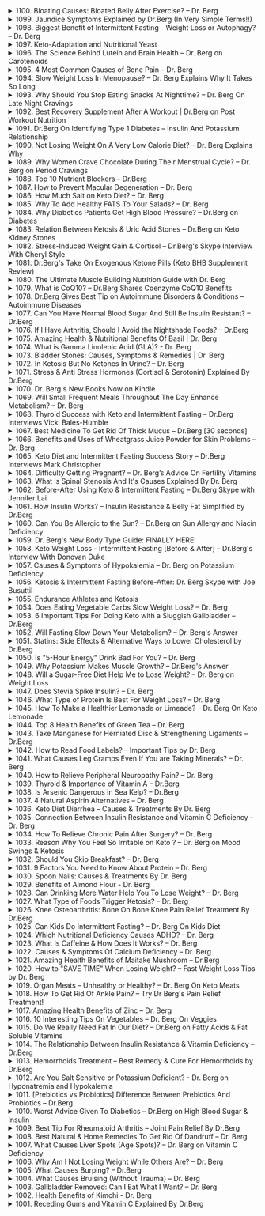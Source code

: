 <details>
<summary>1100. Bloating Causes: Bloated Belly After Exercise? – Dr. Berg</summary><br>

<a href="https://www.youtube.com/watch?v=vEqNkAfUC9U" target="_blank">
    <img src="https://img.youtube.com/vi/vEqNkAfUC9U/maxresdefault.jpg" 
        alt="[Youtube]" width="200">
</a>


</details>

<details>
<summary>1099. Jaundice Symptoms Explained by Dr.Berg (In Very Simple Terms!!)</summary><br>

<a href="https://www.youtube.com/watch?v=u6JoMOp0QX4" target="_blank">
    <img src="https://img.youtube.com/vi/u6JoMOp0QX4/maxresdefault.jpg" 
        alt="[Youtube]" width="200">
</a>


</details>

<details>
<summary>1098. Biggest Benefit of Intermittent Fasting - Weight Loss or Autophagy? – Dr. Berg</summary><br>

<a href="https://www.youtube.com/watch?v=-mKvLQxaTvo" target="_blank">
    <img src="https://img.youtube.com/vi/-mKvLQxaTvo/maxresdefault.jpg" 
        alt="[Youtube]" width="200">
</a>


</details>

<details>
<summary>1097. Keto-Adaptation and Nutritional Yeast</summary><br>

<a href="https://www.youtube.com/watch?v=TopndbVfJT0" target="_blank">
    <img src="https://img.youtube.com/vi/TopndbVfJT0/maxresdefault.jpg" 
        alt="[Youtube]" width="200">
</a>


</details>

<details>
<summary>1096. The Science Behind Lutein and Brain Health – Dr. Berg on Carotenoids</summary><br>

<a href="https://www.youtube.com/watch?v=MkKhicdB4GA" target="_blank">
    <img src="https://img.youtube.com/vi/MkKhicdB4GA/maxresdefault.jpg" 
        alt="[Youtube]" width="200">
</a>


</details>

<details>
<summary>1095. 4 Most Common Causes of Bone Pain – Dr. Berg</summary><br>

<a href="https://www.youtube.com/watch?v=C4u5XkZHL2U" target="_blank">
    <img src="https://img.youtube.com/vi/C4u5XkZHL2U/maxresdefault.jpg" 
        alt="[Youtube]" width="200">
</a>


</details>

<details>
<summary>1094. Slow Weight Loss In Menopause? – Dr. Berg Explains Why It Takes So Long</summary><br>

<a href="https://www.youtube.com/watch?v=Tbb9yg_h9PU" target="_blank">
    <img src="https://img.youtube.com/vi/Tbb9yg_h9PU/maxresdefault.jpg" 
        alt="[Youtube]" width="200">
</a>


</details>

<details>
<summary>1093. Why Should You Stop Eating Snacks At Nighttime? – Dr. Berg On Late Night Cravings</summary><br>

<a href="https://www.youtube.com/watch?v=EzSEuEvcueg" target="_blank">
    <img src="https://img.youtube.com/vi/EzSEuEvcueg/maxresdefault.jpg" 
        alt="[Youtube]" width="200">
</a>


</details>

<details>
<summary>1092. Best Recovery Supplement After A Workout | Dr.Berg on Post Workout Nutrition</summary><br>

<a href="https://www.youtube.com/watch?v=0Aqx72Cr42c" target="_blank">
    <img src="https://img.youtube.com/vi/0Aqx72Cr42c/maxresdefault.jpg" 
        alt="[Youtube]" width="200">
</a>


</details>

<details>
<summary>1091. Dr.Berg On Identifying Type 1 Diabetes – Insulin And Potassium Relationship</summary><br>

<a href="https://www.youtube.com/watch?v=l1iWQ8I9F3c" target="_blank">
    <img src="https://img.youtube.com/vi/l1iWQ8I9F3c/maxresdefault.jpg" 
        alt="[Youtube]" width="200">
</a>


</details>

<details>
<summary>1090. Not Losing Weight On A Very Low Calorie Diet? – Dr. Berg Explains Why</summary><br>

<a href="https://www.youtube.com/watch?v=KosvTTNe6Pk" target="_blank">
    <img src="https://img.youtube.com/vi/KosvTTNe6Pk/maxresdefault.jpg" 
        alt="[Youtube]" width="200">
</a>


</details>

<details>
<summary>1089. Why Women Crave Chocolate During Their Menstrual Cycle? – Dr. Berg on Period Cravings</summary><br>

<a href="https://www.youtube.com/watch?v=7kcfM0MH6eY" target="_blank">
    <img src="https://img.youtube.com/vi/7kcfM0MH6eY/maxresdefault.jpg" 
        alt="[Youtube]" width="200">
</a>


</details>

<details>
<summary>1088. Top 10 Nutrient Blockers – Dr.Berg</summary><br>

<a href="https://www.youtube.com/watch?v=qZFaXAuymro" target="_blank">
    <img src="https://img.youtube.com/vi/qZFaXAuymro/maxresdefault.jpg" 
        alt="[Youtube]" width="200">
</a>


</details>

<details>
<summary>1087. How to Prevent Macular Degeneration – Dr. Berg</summary><br>

<a href="https://www.youtube.com/watch?v=CR_XWpdF0G0" target="_blank">
    <img src="https://img.youtube.com/vi/CR_XWpdF0G0/maxresdefault.jpg" 
        alt="[Youtube]" width="200">
</a>


</details>

<details>
<summary>1086. How Much Salt on Keto Diet? – Dr. Berg</summary><br>

<a href="https://www.youtube.com/watch?v=MGDZI7FzqW8" target="_blank">
    <img src="https://img.youtube.com/vi/MGDZI7FzqW8/maxresdefault.jpg" 
        alt="[Youtube]" width="200">
</a>


</details>

<details>
<summary>1085. Why To Add Healthy FATS To Your Salads? – Dr. Berg</summary><br>

<a href="https://www.youtube.com/watch?v=lQVKaWS_QZc" target="_blank">
    <img src="https://img.youtube.com/vi/lQVKaWS_QZc/maxresdefault.jpg" 
        alt="[Youtube]" width="200">
</a>


</details>

<details>
<summary>1084. Why Diabetics Patients Get High Blood Pressure? – Dr.Berg on Diabetes</summary><br>

<a href="https://www.youtube.com/watch?v=sNNknWmTUJo" target="_blank">
    <img src="https://img.youtube.com/vi/sNNknWmTUJo/maxresdefault.jpg" 
        alt="[Youtube]" width="200">
</a>


</details>

<details>
<summary>1083. Relation Between Ketosis & Uric Acid Stones – Dr.Berg on Keto Kidney Stones</summary><br>

<a href="https://www.youtube.com/watch?v=ip4KAIqgBII" target="_blank">
    <img src="https://img.youtube.com/vi/ip4KAIqgBII/maxresdefault.jpg" 
        alt="[Youtube]" width="200">
</a>


</details>

<details>
<summary>1082. Stress-Induced Weight Gain & Cortisol – Dr.Berg's Skype Interview With Cheryl Style</summary><br>

<a href="https://www.youtube.com/watch?v=_Zt1pUDbwB0" target="_blank">
    <img src="https://img.youtube.com/vi/_Zt1pUDbwB0/maxresdefault.jpg" 
        alt="[Youtube]" width="200">
</a>


</details>

<details>
<summary>1081. Dr.Berg's Take On Exogenous Ketone Pills (Keto BHB Supplement Review)</summary><br>

<a href="https://www.youtube.com/watch?v=TdyV71N0_Ko" target="_blank">
    <img src="https://img.youtube.com/vi/TdyV71N0_Ko/maxresdefault.jpg" 
        alt="[Youtube]" width="200">
</a>


</details>

<details>
<summary>1080. The Ultimate Muscle Building Nutrition Guide with Dr. Berg</summary><br>

<a href="https://www.youtube.com/watch?v=x_VFWscxj34" target="_blank">
    <img src="https://img.youtube.com/vi/x_VFWscxj34/maxresdefault.jpg" 
        alt="[Youtube]" width="200">
</a>


</details>

<details>
<summary>1079. What is CoQ10? – Dr.Berg Shares Coenzyme CoQ10 Benefits</summary><br>

<a href="https://www.youtube.com/watch?v=0XuH31s5k28" target="_blank">
    <img src="https://img.youtube.com/vi/0XuH31s5k28/maxresdefault.jpg" 
        alt="[Youtube]" width="200">
</a>


</details>

<details>
<summary>1078. Dr.Berg Gives Best Tip on Autoimmune Disorders & Conditions – Autoimmune Diseases</summary><br>

<a href="https://www.youtube.com/watch?v=DkM6uPVY0PI" target="_blank">
    <img src="https://img.youtube.com/vi/DkM6uPVY0PI/maxresdefault.jpg" 
        alt="[Youtube]" width="200">
</a>


</details>

<details>
<summary>1077. Can You Have Normal Blood Sugar And Still Be Insulin Resistant? – Dr.Berg</summary><br>

<a href="https://www.youtube.com/watch?v=Xc7XR4q9V2M" target="_blank">
    <img src="https://img.youtube.com/vi/Xc7XR4q9V2M/maxresdefault.jpg" 
        alt="[Youtube]" width="200">
</a>


</details>

<details>
<summary>1076. If I Have Arthritis, Should I Avoid the Nightshade Foods? – Dr.Berg</summary><br>

<a href="https://www.youtube.com/watch?v=a3UIPrpgwKk" target="_blank">
    <img src="https://img.youtube.com/vi/a3UIPrpgwKk/maxresdefault.jpg" 
        alt="[Youtube]" width="200">
</a>


</details>

<details>
<summary>1075. Amazing Health & Nutritional Benefits Of Basil | Dr. Berg</summary><br>

<a href="https://www.youtube.com/watch?v=DYfDMbl535Y" target="_blank">
    <img src="https://img.youtube.com/vi/DYfDMbl535Y/maxresdefault.jpg" 
        alt="[Youtube]" width="200">
</a>


</details>

<details>
<summary>1074. What is Gamma Linolenic Acid (GLA)? - Dr. Berg</summary><br>

<a href="https://www.youtube.com/watch?v=jyjeI7HAfw8" target="_blank">
    <img src="https://img.youtube.com/vi/jyjeI7HAfw8/maxresdefault.jpg" 
        alt="[Youtube]" width="200">
</a>


</details>

<details>
<summary>1073. Bladder Stones: Causes, Symptoms & Remedies | Dr. Berg</summary><br>

<a href="https://www.youtube.com/watch?v=BDxij2BcJSc" target="_blank">
    <img src="https://img.youtube.com/vi/BDxij2BcJSc/maxresdefault.jpg" 
        alt="[Youtube]" width="200">
</a>


</details>

<details>
<summary>1072. In Ketosis But No Ketones In Urine? – Dr. Berg</summary><br>

<a href="https://www.youtube.com/watch?v=WecG0HDXDSg" target="_blank">
    <img src="https://img.youtube.com/vi/WecG0HDXDSg/maxresdefault.jpg" 
        alt="[Youtube]" width="200">
</a>


</details>

<details>
<summary>1071. Stress & Anti Stress Hormones (Cortisol & Serotonin) Explained By Dr.Berg</summary><br>

<a href="https://www.youtube.com/watch?v=xmXFhglkz5c" target="_blank">
    <img src="https://img.youtube.com/vi/xmXFhglkz5c/maxresdefault.jpg" 
        alt="[Youtube]" width="200">
</a>


</details>

<details>
<summary>1070. Dr. Berg's New Books Now on Kindle</summary><br>

<a href="https://www.youtube.com/watch?v=OJB9I_3NiYY" target="_blank">
    <img src="https://img.youtube.com/vi/OJB9I_3NiYY/maxresdefault.jpg" 
        alt="[Youtube]" width="200">
</a>


</details>

<details>
<summary>1069. Will Small Frequent Meals Throughout The Day Enhance Metabolism? – Dr. Berg</summary><br>

<a href="https://www.youtube.com/watch?v=DCztEs0Hj4w" target="_blank">
    <img src="https://img.youtube.com/vi/DCztEs0Hj4w/maxresdefault.jpg" 
        alt="[Youtube]" width="200">
</a>


</details>

<details>
<summary>1068. Thyroid Success with Keto and Intermittent Fasting – Dr.Berg Interviews Vicki Bales-Humble</summary><br>

<a href="https://www.youtube.com/watch?v=94iGdKQPze0" target="_blank">
    <img src="https://img.youtube.com/vi/94iGdKQPze0/maxresdefault.jpg" 
        alt="[Youtube]" width="200">
</a>


</details>

<details>
<summary>1067. Best Medicine To Get Rid Of Thick Mucus – Dr.Berg [30 seconds]</summary><br>

<a href="https://www.youtube.com/watch?v=z6ba9e3pMp0" target="_blank">
    <img src="https://img.youtube.com/vi/z6ba9e3pMp0/maxresdefault.jpg" 
        alt="[Youtube]" width="200">
</a>


</details>

<details>
<summary>1066. Benefits and Uses of Wheatgrass Juice Powder for Skin Problems – Dr. Berg</summary><br>

<a href="https://www.youtube.com/watch?v=TtpBKBRNeqo" target="_blank">
    <img src="https://img.youtube.com/vi/TtpBKBRNeqo/maxresdefault.jpg" 
        alt="[Youtube]" width="200">
</a>


</details>

<details>
<summary>1065. Keto Diet and Intermittent Fasting Success Story – Dr.Berg Interviews Mark Christopher</summary><br>

<a href="https://www.youtube.com/watch?v=BSqc30Ka58I" target="_blank">
    <img src="https://img.youtube.com/vi/BSqc30Ka58I/maxresdefault.jpg" 
        alt="[Youtube]" width="200">
</a>


</details>

<details>
<summary>1064. Difficulty Getting Pregnant? – Dr. Berg’s Advice On Fertility Vitamins</summary><br>

<a href="https://www.youtube.com/watch?v=N_ZCTOnHoFg" target="_blank">
    <img src="https://img.youtube.com/vi/N_ZCTOnHoFg/maxresdefault.jpg" 
        alt="[Youtube]" width="200">
</a>


</details>

<details>
<summary>1063. What is Spinal Stenosis And It's Causes Explained By Dr. Berg</summary><br>

<a href="https://www.youtube.com/watch?v=S1tBzf7eCug" target="_blank">
    <img src="https://img.youtube.com/vi/S1tBzf7eCug/maxresdefault.jpg" 
        alt="[Youtube]" width="200">
</a>


</details>

<details>
<summary>1062. Before-After Using Keto & Intermittent Fasting – Dr.Berg Skype with Jennifer Lai</summary><br>

<a href="https://www.youtube.com/watch?v=HIAAzKErrFc" target="_blank">
    <img src="https://img.youtube.com/vi/HIAAzKErrFc/maxresdefault.jpg" 
        alt="[Youtube]" width="200">
</a>


</details>

<details>
<summary>1061. How Insulin Works? – Insulin Resistance & Belly Fat Simplified by Dr.Berg</summary><br>

<a href="https://www.youtube.com/watch?v=571H-RPxNNs" target="_blank">
    <img src="https://img.youtube.com/vi/571H-RPxNNs/maxresdefault.jpg" 
        alt="[Youtube]" width="200">
</a>


</details>

<details>
<summary>1060. Can You Be Allergic to the Sun? – Dr.Berg on Sun Allergy and Niacin Deficiency</summary><br>

<a href="https://www.youtube.com/watch?v=sArhcdWyxHg" target="_blank">
    <img src="https://img.youtube.com/vi/sArhcdWyxHg/maxresdefault.jpg" 
        alt="[Youtube]" width="200">
</a>


</details>

<details>
<summary>1059. Dr. Berg's New Body Type Guide: FINALLY HERE!</summary><br>

<a href="https://www.youtube.com/watch?v=1nd3XbDCXxE" target="_blank">
    <img src="https://img.youtube.com/vi/1nd3XbDCXxE/maxresdefault.jpg" 
        alt="[Youtube]" width="200">
</a>


</details>

<details>
<summary>1058. Keto Weight Loss - Intermittent Fasting [Before & After] – Dr.Berg's Interview With Donovan Duke</summary><br>

<a href="https://www.youtube.com/watch?v=JVy-RRIfQiM" target="_blank">
    <img src="https://img.youtube.com/vi/JVy-RRIfQiM/maxresdefault.jpg" 
        alt="[Youtube]" width="200">
</a>


</details>

<details>
<summary>1057. Causes & Symptoms of Hypokalemia – Dr. Berg on Potassium Deficiency</summary><br>

<a href="https://www.youtube.com/watch?v=lnaunxnqJTA" target="_blank">
    <img src="https://img.youtube.com/vi/lnaunxnqJTA/maxresdefault.jpg" 
        alt="[Youtube]" width="200">
</a>


</details>

<details>
<summary>1056. Ketosis & Intermittent Fasting  Before-After: Dr. Berg Skype with Joe Busuttil</summary><br>

<a href="https://www.youtube.com/watch?v=lQH18keaA6g" target="_blank">
    <img src="https://img.youtube.com/vi/lQH18keaA6g/maxresdefault.jpg" 
        alt="[Youtube]" width="200">
</a>


</details>

<details>
<summary>1055. Endurance Athletes and Ketosis</summary><br>

<a href="https://www.youtube.com/watch?v=6M6hLEstHRw" target="_blank">
    <img src="https://img.youtube.com/vi/6M6hLEstHRw/maxresdefault.jpg" 
        alt="[Youtube]" width="200">
</a>


</details>

<details>
<summary>1054. Does Eating Vegetable Carbs Slow Weight Loss? – Dr. Berg</summary><br>

<a href="https://www.youtube.com/watch?v=N1hdJpHatVs" target="_blank">
    <img src="https://img.youtube.com/vi/N1hdJpHatVs/maxresdefault.jpg" 
        alt="[Youtube]" width="200">
</a>


</details>

<details>
<summary>1053. 6 Important Tips For Doing Keto with a Sluggish Gallbladder – Dr.Berg</summary><br>

<a href="https://www.youtube.com/watch?v=PXwHm-00BIg" target="_blank">
    <img src="https://img.youtube.com/vi/PXwHm-00BIg/maxresdefault.jpg" 
        alt="[Youtube]" width="200">
</a>


</details>

<details>
<summary>1052. Will Fasting Slow Down Your Metabolism? – Dr. Berg's Answer</summary><br>

<a href="https://www.youtube.com/watch?v=ixzwfthdjnU" target="_blank">
    <img src="https://img.youtube.com/vi/ixzwfthdjnU/maxresdefault.jpg" 
        alt="[Youtube]" width="200">
</a>


</details>

<details>
<summary>1051. Statins: Side Effects & Alternative Ways to Lower Cholesterol by Dr.Berg</summary><br>

<a href="https://www.youtube.com/watch?v=ynpqxnxtLi8" target="_blank">
    <img src="https://img.youtube.com/vi/ynpqxnxtLi8/maxresdefault.jpg" 
        alt="[Youtube]" width="200">
</a>


</details>

<details>
<summary>1050. Is "5-Hour Energy" Drink Bad For You? – Dr. Berg</summary><br>

<a href="https://www.youtube.com/watch?v=zQztAuClzMI" target="_blank">
    <img src="https://img.youtube.com/vi/zQztAuClzMI/maxresdefault.jpg" 
        alt="[Youtube]" width="200">
</a>


</details>

<details>
<summary>1049. Why Potassium Makes Muscle Growth? – Dr.Berg's Answer</summary><br>

<a href="https://www.youtube.com/watch?v=Ux-lRq6W3ak" target="_blank">
    <img src="https://img.youtube.com/vi/Ux-lRq6W3ak/maxresdefault.jpg" 
        alt="[Youtube]" width="200">
</a>


</details>

<details>
<summary>1048. Will a Sugar-Free Diet Help Me to Lose Weight? – Dr. Berg on Weight Loss</summary><br>

<a href="https://www.youtube.com/watch?v=jhYK9yn668M" target="_blank">
    <img src="https://img.youtube.com/vi/jhYK9yn668M/maxresdefault.jpg" 
        alt="[Youtube]" width="200">
</a>


</details>

<details>
<summary>1047. Does Stevia Spike Insulin? – Dr. Berg</summary><br>

<a href="https://www.youtube.com/watch?v=hEqr13wZ8vg" target="_blank">
    <img src="https://img.youtube.com/vi/hEqr13wZ8vg/maxresdefault.jpg" 
        alt="[Youtube]" width="200">
</a>


</details>

<details>
<summary>1046. What Type of Protein Is Best For Weight Loss? – Dr. Berg</summary><br>

<a href="https://www.youtube.com/watch?v=45wgOBpbVWY" target="_blank">
    <img src="https://img.youtube.com/vi/45wgOBpbVWY/maxresdefault.jpg" 
        alt="[Youtube]" width="200">
</a>


</details>

<details>
<summary>1045. How To Make a Healthier Lemonade or Limeade? – Dr. Berg On Keto Lemonade</summary><br>

<a href="https://www.youtube.com/watch?v=SU9lXgY3qKI" target="_blank">
    <img src="https://img.youtube.com/vi/SU9lXgY3qKI/maxresdefault.jpg" 
        alt="[Youtube]" width="200">
</a>


</details>

<details>
<summary>1044. Top 8 Health Benefits of Green Tea – Dr. Berg</summary><br>

<a href="https://www.youtube.com/watch?v=W1Bj7sKWxi8" target="_blank">
    <img src="https://img.youtube.com/vi/W1Bj7sKWxi8/maxresdefault.jpg" 
        alt="[Youtube]" width="200">
</a>


</details>

<details>
<summary>1043. Take Manganese for Herniated Disc & Strengthening Ligaments – Dr.Berg</summary><br>

<a href="https://www.youtube.com/watch?v=NpGnFP_8Tsw" target="_blank">
    <img src="https://img.youtube.com/vi/NpGnFP_8Tsw/maxresdefault.jpg" 
        alt="[Youtube]" width="200">
</a>


</details>

<details>
<summary>1042. How to Read Food Labels? – Important Tips by Dr. Berg</summary><br>

<a href="https://www.youtube.com/watch?v=uFlFUtHdhY0" target="_blank">
    <img src="https://img.youtube.com/vi/uFlFUtHdhY0/maxresdefault.jpg" 
        alt="[Youtube]" width="200">
</a>


</details>

<details>
<summary>1041. What Causes Leg Cramps Even If You are Taking Minerals? – Dr. Berg</summary><br>

<a href="https://www.youtube.com/watch?v=U_38hPtf8vg" target="_blank">
    <img src="https://img.youtube.com/vi/U_38hPtf8vg/maxresdefault.jpg" 
        alt="[Youtube]" width="200">
</a>


</details>

<details>
<summary>1040. How to Relieve Peripheral Neuropathy Pain? – Dr. Berg</summary><br>

<a href="https://www.youtube.com/watch?v=RBaDYCJ-QOc" target="_blank">
    <img src="https://img.youtube.com/vi/RBaDYCJ-QOc/maxresdefault.jpg" 
        alt="[Youtube]" width="200">
</a>


</details>

<details>
<summary>1039. Thyroid & Importance of Vitamin A – Dr.Berg</summary><br>

<a href="https://www.youtube.com/watch?v=xiZmcc1K-Fs" target="_blank">
    <img src="https://img.youtube.com/vi/xiZmcc1K-Fs/maxresdefault.jpg" 
        alt="[Youtube]" width="200">
</a>


</details>

<details>
<summary>1038. Is Arsenic Dangerous in Sea Kelp? – Dr.Berg</summary><br>

<a href="https://www.youtube.com/watch?v=tTZ9b6xN2Wc" target="_blank">
    <img src="https://img.youtube.com/vi/tTZ9b6xN2Wc/maxresdefault.jpg" 
        alt="[Youtube]" width="200">
</a>


</details>

<details>
<summary>1037. 4 Natural Aspirin Alternatives – Dr. Berg</summary><br>

<a href="https://www.youtube.com/watch?v=IGvw1UC7tro" target="_blank">
    <img src="https://img.youtube.com/vi/IGvw1UC7tro/maxresdefault.jpg" 
        alt="[Youtube]" width="200">
</a>


</details>

<details>
<summary>1036. Keto Diet Diarrhea – Causes & Treatments By Dr. Berg</summary><br>

<a href="https://www.youtube.com/watch?v=7sCH-YrCOcQ" target="_blank">
    <img src="https://img.youtube.com/vi/7sCH-YrCOcQ/maxresdefault.jpg" 
        alt="[Youtube]" width="200">
</a>


</details>

<details>
<summary>1035. Connection Between Insulin Resistance and Vitamin C Deficiency - Dr. Berg</summary><br>

<a href="https://www.youtube.com/watch?v=CABVB3vI3x4" target="_blank">
    <img src="https://img.youtube.com/vi/CABVB3vI3x4/maxresdefault.jpg" 
        alt="[Youtube]" width="200">
</a>


</details>

<details>
<summary>1034. How To Relieve Chronic Pain After Surgery? – Dr. Berg</summary><br>

<a href="https://www.youtube.com/watch?v=pnEalszQO8s" target="_blank">
    <img src="https://img.youtube.com/vi/pnEalszQO8s/maxresdefault.jpg" 
        alt="[Youtube]" width="200">
</a>


</details>

<details>
<summary>1033. Reason Why You Feel So Irritable on Keto ? – Dr. Berg on Mood Swings & Ketosis</summary><br>

<a href="https://www.youtube.com/watch?v=Ma_ji2PrKSs" target="_blank">
    <img src="https://img.youtube.com/vi/Ma_ji2PrKSs/maxresdefault.jpg" 
        alt="[Youtube]" width="200">
</a>


</details>

<details>
<summary>1032. Should You Skip Breakfast? – Dr. Berg</summary><br>

<a href="https://www.youtube.com/watch?v=EjMZfXuOzRY" target="_blank">
    <img src="https://img.youtube.com/vi/EjMZfXuOzRY/maxresdefault.jpg" 
        alt="[Youtube]" width="200">
</a>


</details>

<details>
<summary>1031. 9 Factors You Need to Know About Protein – Dr. Berg</summary><br>

<a href="https://www.youtube.com/watch?v=p-PirkZ7xOA" target="_blank">
    <img src="https://img.youtube.com/vi/p-PirkZ7xOA/maxresdefault.jpg" 
        alt="[Youtube]" width="200">
</a>


</details>

<details>
<summary>1030. Spoon Nails: Causes & Treatments By Dr. Berg</summary><br>

<a href="https://www.youtube.com/watch?v=aEtsCLjyoTs" target="_blank">
    <img src="https://img.youtube.com/vi/aEtsCLjyoTs/maxresdefault.jpg" 
        alt="[Youtube]" width="200">
</a>


</details>

<details>
<summary>1029. Benefits of Almond Flour - Dr. Berg</summary><br>

<a href="https://www.youtube.com/watch?v=LYIh-C4JU-s" target="_blank">
    <img src="https://img.youtube.com/vi/LYIh-C4JU-s/maxresdefault.jpg" 
        alt="[Youtube]" width="200">
</a>


</details>

<details>
<summary>1028. Can Drinking More Water Help You To Lose Weight? – Dr. Berg</summary><br>

<a href="https://www.youtube.com/watch?v=305lzlZBg_k" target="_blank">
    <img src="https://img.youtube.com/vi/305lzlZBg_k/maxresdefault.jpg" 
        alt="[Youtube]" width="200">
</a>


</details>

<details>
<summary>1027. What Type of Foods Trigger Ketosis? – Dr. Berg</summary><br>

<a href="https://www.youtube.com/watch?v=kZxuPXzjUUc" target="_blank">
    <img src="https://img.youtube.com/vi/kZxuPXzjUUc/maxresdefault.jpg" 
        alt="[Youtube]" width="200">
</a>


</details>

<details>
<summary>1026. Knee Osteoarthritis: Bone On Bone Knee Pain Relief Treatment By Dr.Berg</summary><br>

<a href="https://www.youtube.com/watch?v=ReAdVazcEe8" target="_blank">
    <img src="https://img.youtube.com/vi/ReAdVazcEe8/maxresdefault.jpg" 
        alt="[Youtube]" width="200">
</a>


</details>

<details>
<summary>1025. Can Kids Do Intermittent Fasting? – Dr. Berg On Kids Diet</summary><br>

<a href="https://www.youtube.com/watch?v=5qW1ijaCllE" target="_blank">
    <img src="https://img.youtube.com/vi/5qW1ijaCllE/maxresdefault.jpg" 
        alt="[Youtube]" width="200">
</a>


</details>

<details>
<summary>1024. Which Nutritional Deficiency Causes ADHD? – Dr. Berg</summary><br>

<a href="https://www.youtube.com/watch?v=kHiqo4jQoxQ" target="_blank">
    <img src="https://img.youtube.com/vi/kHiqo4jQoxQ/maxresdefault.jpg" 
        alt="[Youtube]" width="200">
</a>


</details>

<details>
<summary>1023. What Is Caffeine & How Does It Works? – Dr. Berg</summary><br>

<a href="https://www.youtube.com/watch?v=duJm4oUDLI0" target="_blank">
    <img src="https://img.youtube.com/vi/duJm4oUDLI0/maxresdefault.jpg" 
        alt="[Youtube]" width="200">
</a>


</details>

<details>
<summary>1022. Causes & Symptoms Of Calcium Deficiency – Dr. Berg</summary><br>

<a href="https://www.youtube.com/watch?v=YWPazdIDASg" target="_blank">
    <img src="https://img.youtube.com/vi/YWPazdIDASg/maxresdefault.jpg" 
        alt="[Youtube]" width="200">
</a>


</details>

<details>
<summary>1021. Amazing Health Benefits of Maitake Mushroom – Dr.Berg</summary><br>

<a href="https://www.youtube.com/watch?v=vuSspHE3cuI" target="_blank">
    <img src="https://img.youtube.com/vi/vuSspHE3cuI/maxresdefault.jpg" 
        alt="[Youtube]" width="200">
</a>


</details>

<details>
<summary>1020. How to "SAVE TIME" When Losing Weight? – Fast Weight Loss Tips by Dr. Berg</summary><br>

<a href="https://www.youtube.com/watch?v=MH28Jxg8gEw" target="_blank">
    <img src="https://img.youtube.com/vi/MH28Jxg8gEw/maxresdefault.jpg" 
        alt="[Youtube]" width="200">
</a>


</details>

<details>
<summary>1019. Organ Meats – Unhealthy or Healthy? – Dr. Berg On Keto Meats</summary><br>

<a href="https://www.youtube.com/watch?v=0tKcFcdHyss" target="_blank">
    <img src="https://img.youtube.com/vi/0tKcFcdHyss/maxresdefault.jpg" 
        alt="[Youtube]" width="200">
</a>


</details>

<details>
<summary>1018. How To Get Rid Of Ankle Pain? – Try Dr Berg's Pain Relief Treatment!</summary><br>

<a href="https://www.youtube.com/watch?v=Wiy9h-9StXo" target="_blank">
    <img src="https://img.youtube.com/vi/Wiy9h-9StXo/maxresdefault.jpg" 
        alt="[Youtube]" width="200">
</a>


</details>

<details>
<summary>1017. Amazing Health Benefits of Zinc – Dr. Berg</summary><br>

<a href="https://www.youtube.com/watch?v=RMQ6sdz-OQ8" target="_blank">
    <img src="https://img.youtube.com/vi/RMQ6sdz-OQ8/maxresdefault.jpg" 
        alt="[Youtube]" width="200">
</a>


</details>

<details>
<summary>1016. 10 Interesting Tips On Vegetables – Dr. Berg On Veggies</summary><br>

<a href="https://www.youtube.com/watch?v=w2I5yOjb6_8" target="_blank">
    <img src="https://img.youtube.com/vi/w2I5yOjb6_8/maxresdefault.jpg" 
        alt="[Youtube]" width="200">
</a>


</details>

<details>
<summary>1015. Do We Really Need Fat In Our Diet? – Dr.Berg on Fatty Acids & Fat Soluble Vitamins</summary><br>

<a href="https://www.youtube.com/watch?v=Pm8vZfwb0rM" target="_blank">
    <img src="https://img.youtube.com/vi/Pm8vZfwb0rM/maxresdefault.jpg" 
        alt="[Youtube]" width="200">
</a>


</details>

<details>
<summary>1014. The Relationship Between Insulin Resistance & Vitamin Deficiency – Dr.Berg</summary><br>

<a href="https://www.youtube.com/watch?v=Ch1kfJVHiC0" target="_blank">
    <img src="https://img.youtube.com/vi/Ch1kfJVHiC0/maxresdefault.jpg" 
        alt="[Youtube]" width="200">
</a>


</details>

<details>
<summary>1013. Hemorrhoids Treatment – Best Remedy & Cure For Hemorrhoids by Dr.Berg</summary><br>

<a href="https://www.youtube.com/watch?v=oJ_UdVjNnfI" target="_blank">
    <img src="https://img.youtube.com/vi/oJ_UdVjNnfI/maxresdefault.jpg" 
        alt="[Youtube]" width="200">
</a>


</details>

<details>
<summary>1012. Are You Salt Sensitive or Potassium Deficient? - Dr. Berg on Hyponatremia and Hypokalemia</summary><br>

<a href="https://www.youtube.com/watch?v=7WMUijcnIm4" target="_blank">
    <img src="https://img.youtube.com/vi/7WMUijcnIm4/maxresdefault.jpg" 
        alt="[Youtube]" width="200">
</a>


</details>

<details>
<summary>1011. [Prebiotics vs.Probiotics] Difference Between Prebiotics And Probiotics – Dr.Berg</summary><br>

<a href="https://www.youtube.com/watch?v=kpzVCmtAqqQ" target="_blank">
    <img src="https://img.youtube.com/vi/kpzVCmtAqqQ/maxresdefault.jpg" 
        alt="[Youtube]" width="200">
</a>


</details>

<details>
<summary>1010. Worst Advice Given To Diabetics – Dr.Berg on High Blood Sugar & Insulin</summary><br>

<a href="https://www.youtube.com/watch?v=92lqVZ22rfA" target="_blank">
    <img src="https://img.youtube.com/vi/92lqVZ22rfA/maxresdefault.jpg" 
        alt="[Youtube]" width="200">
</a>


</details>

<details>
<summary>1009. Best Tip For Rheumatoid Arthritis – Joint Pain Relief By Dr.Berg</summary><br>

<a href="https://www.youtube.com/watch?v=Z5R_MWzRJjE" target="_blank">
    <img src="https://img.youtube.com/vi/Z5R_MWzRJjE/maxresdefault.jpg" 
        alt="[Youtube]" width="200">
</a>


</details>

<details>
<summary>1008. Best Natural & Home Remedies To Get Rid Of Dandruff – Dr. Berg</summary><br>

<a href="https://www.youtube.com/watch?v=iHXGSA3dmt0" target="_blank">
    <img src="https://img.youtube.com/vi/iHXGSA3dmt0/maxresdefault.jpg" 
        alt="[Youtube]" width="200">
</a>


</details>

<details>
<summary>1007. What Causes Liver Spots (Age Spots)? – Dr. Berg on Vitamin C Deficiency</summary><br>

<a href="https://www.youtube.com/watch?v=J7V1osGCi0c" target="_blank">
    <img src="https://img.youtube.com/vi/J7V1osGCi0c/maxresdefault.jpg" 
        alt="[Youtube]" width="200">
</a>


</details>

<details>
<summary>1006. Why Am I Not Losing Weight While Others Are? – Dr. Berg</summary><br>

<a href="https://www.youtube.com/watch?v=V8DZBm1_RJI" target="_blank">
    <img src="https://img.youtube.com/vi/V8DZBm1_RJI/maxresdefault.jpg" 
        alt="[Youtube]" width="200">
</a>


</details>

<details>
<summary>1005. What Causes Burping? – Dr.Berg</summary><br>

<a href="https://www.youtube.com/watch?v=OruLOrhgTPE" target="_blank">
    <img src="https://img.youtube.com/vi/OruLOrhgTPE/maxresdefault.jpg" 
        alt="[Youtube]" width="200">
</a>


</details>

<details>
<summary>1004. What Causes Bruising (Without Trauma) – Dr. Berg</summary><br>

<a href="https://www.youtube.com/watch?v=xA1EcF2Kg0g" target="_blank">
    <img src="https://img.youtube.com/vi/xA1EcF2Kg0g/maxresdefault.jpg" 
        alt="[Youtube]" width="200">
</a>


</details>

<details>
<summary>1003. Gallbladder Removed: Can I Eat What I Want? – Dr. Berg</summary><br>

<a href="https://www.youtube.com/watch?v=EIjwgAKvm-g" target="_blank">
    <img src="https://img.youtube.com/vi/EIjwgAKvm-g/maxresdefault.jpg" 
        alt="[Youtube]" width="200">
</a>


</details>

<details>
<summary>1002. Health Benefits of Kimchi - Dr. Berg</summary><br>

<a href="https://www.youtube.com/watch?v=DmlxAVvOGiY" target="_blank">
    <img src="https://img.youtube.com/vi/DmlxAVvOGiY/maxresdefault.jpg" 
        alt="[Youtube]" width="200">
</a>


</details>

<details>
<summary>1001. Receding Gums and Vitamin C Explained By Dr.Berg</summary><br>

<a href="https://www.youtube.com/watch?v=ZaJWKzq-uuQ" target="_blank">
    <img src="https://img.youtube.com/vi/ZaJWKzq-uuQ/maxresdefault.jpg" 
        alt="[Youtube]" width="200">
</a>


</details>

